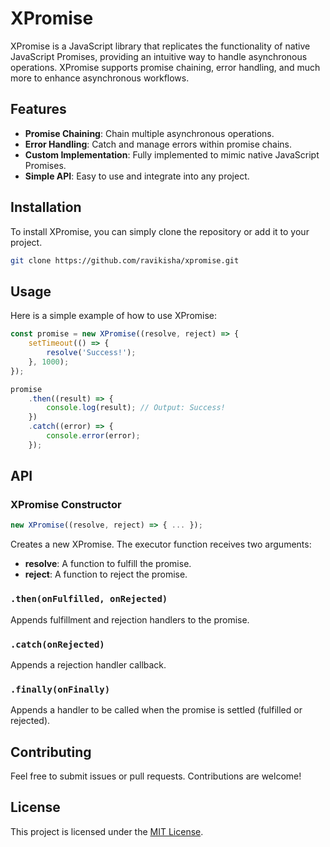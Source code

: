 # XPromise

XPromise is a JavaScript library that replicates the functionality of native JavaScript Promises, providing an intuitive way to handle asynchronous operations. XPromise supports promise chaining, error handling, and much more to enhance asynchronous workflows.

## Features

- **Promise Chaining**: Chain multiple asynchronous operations.
- **Error Handling**: Catch and manage errors within promise chains.
- **Custom Implementation**: Fully implemented to mimic native JavaScript Promises.
- **Simple API**: Easy to use and integrate into any project.
  
## Installation

To install XPromise, you can simply clone the repository or add it to your project.

```bash
git clone https://github.com/ravikisha/xpromise.git
```

## Usage

Here is a simple example of how to use XPromise:

```javascript
const promise = new XPromise((resolve, reject) => {
    setTimeout(() => {
        resolve('Success!');
    }, 1000);
});

promise
    .then((result) => {
        console.log(result); // Output: Success!
    })
    .catch((error) => {
        console.error(error);
    });
```

## API

### XPromise Constructor

```javascript
new XPromise((resolve, reject) => { ... });
```

Creates a new XPromise. The executor function receives two arguments:
- **resolve**: A function to fulfill the promise.
- **reject**: A function to reject the promise.

### `.then(onFulfilled, onRejected)`

Appends fulfillment and rejection handlers to the promise.

### `.catch(onRejected)`

Appends a rejection handler callback.

### `.finally(onFinally)`

Appends a handler to be called when the promise is settled (fulfilled or rejected).

## Contributing

Feel free to submit issues or pull requests. Contributions are welcome!

## License

This project is licensed under the [MIT License](LICENSE).